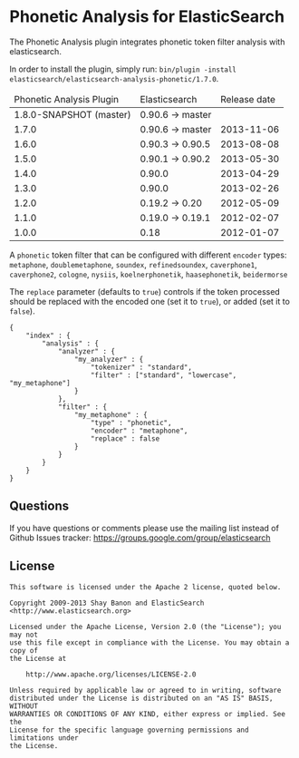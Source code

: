 Phonetic Analysis for ElasticSearch
===================================

The Phonetic Analysis plugin integrates phonetic token filter analysis with elasticsearch.

In order to install the plugin, simply run: `bin/plugin -install elasticsearch/elasticsearch-analysis-phonetic/1.7.0`.

<table>
	<thead>
		<tr>
			<td>Phonetic Analysis Plugin</td>
			<td>Elasticsearch</td>
			<td>Release date</td>
		</tr>
	</thead>
	<tbody>
		<tr>
			<td>1.8.0-SNAPSHOT (master)</td>
			<td>0.90.6 -> master</td>
			<td></td>
		</tr>
		<tr>
			<td>1.7.0</td>
			<td>0.90.6 -> master</td>
			<td>2013-11-06</td>
		</tr>
		<tr>
			<td>1.6.0</td>
			<td>0.90.3 -> 0.90.5</td>
			<td>2013-08-08</td>
		</tr>
		<tr>
			<td>1.5.0</td>
			<td>0.90.1 -> 0.90.2</td>
			<td>2013-05-30</td>
		</tr>
		<tr>
			<td>1.4.0</td>
			<td>0.90.0</td>
			<td>2013-04-29</td>
		</tr>
		<tr>
			<td>1.3.0</td>
			<td>0.90.0</td>
			<td>2013-02-26</td>
		</tr>
		<tr>
			<td>1.2.0</td>
			<td>0.19.2 -> 0.20</td>
			<td>2012-05-09</td>
		</tr>
		<tr>
			<td>1.1.0</td>
			<td>0.19.0 -> 0.19.1</td>
			<td>2012-02-07</td>
		</tr>
		<tr>
			<td>1.0.0</td>
			<td>0.18</td>
			<td>2012-01-07</td>
		</tr>
	</tbody>
</table>

A `phonetic` token filter that can be configured with different `encoder` types: 
`metaphone`, `doublemetaphone`, `soundex`, `refinedsoundex`, 
`caverphone1`, `caverphone2`, `cologne`, `nysiis`,
`koelnerphonetik`, `haasephonetik`, `beidermorse`

The `replace` parameter (defaults to `true`) controls if the token processed 
should be replaced with the encoded one (set it to `true`), or added (set it to `false`).

    {
        "index" : {
            "analysis" : {
                "analyzer" : {
                    "my_analyzer" : {
                        "tokenizer" : "standard",
                        "filter" : ["standard", "lowercase", "my_metaphone"]
                    }
                },
                "filter" : {
                    "my_metaphone" : {
                        "type" : "phonetic",
                        "encoder" : "metaphone",
                        "replace" : false
                    }
                }
            }
        }
    }

Questions
---------

If you have questions or comments please use the mailing list instead of Github Issues tracker: https://groups.google.com/group/elasticsearch

License
-------

    This software is licensed under the Apache 2 license, quoted below.

    Copyright 2009-2013 Shay Banon and ElasticSearch <http://www.elasticsearch.org>

    Licensed under the Apache License, Version 2.0 (the "License"); you may not
    use this file except in compliance with the License. You may obtain a copy of
    the License at

        http://www.apache.org/licenses/LICENSE-2.0

    Unless required by applicable law or agreed to in writing, software
    distributed under the License is distributed on an "AS IS" BASIS, WITHOUT
    WARRANTIES OR CONDITIONS OF ANY KIND, either express or implied. See the
    License for the specific language governing permissions and limitations under
    the License.
